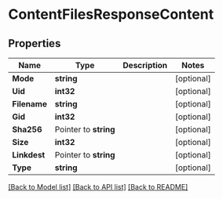 # ContentFilesResponseContent

## Properties
Name | Type | Description | Notes
------------ | ------------- | ------------- | -------------
**Mode** | **string** |  | [optional] 
**Uid** | **int32** |  | [optional] 
**Filename** | **string** |  | [optional] 
**Gid** | **int32** |  | [optional] 
**Sha256** | Pointer to **string** |  | [optional] 
**Size** | **int32** |  | [optional] 
**Linkdest** | Pointer to **string** |  | [optional] 
**Type** | **string** |  | [optional] 

[[Back to Model list]](../README.md#documentation-for-models) [[Back to API list]](../README.md#documentation-for-api-endpoints) [[Back to README]](../README.md)


